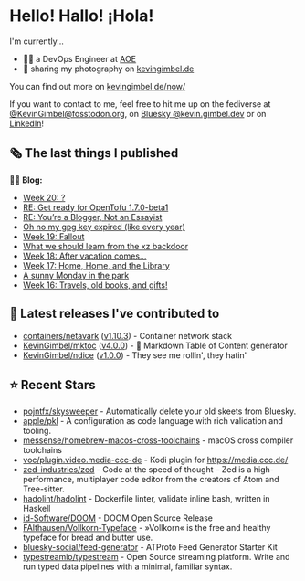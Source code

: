 # Hello! Hallo! ¡Hola!

I'm currently...
- 👨‍💻 a DevOps Engineer at [AOE](https://aoe.com)
- 📸 sharing my photography on [kevingimbel.de](https://kevingimbel.de/photography)

You can find out more on [kevingimbel.de/now/](https://kevingimbel.de/now/)

If you want to contact to me, feel free to hit me up on the fediverse at [@KevinGimbel@fosstodon.org](https://fosstodon.org/@KevinGimbel), on [Bluesky @kevin.gimbel.dev](https://bsky.app/profile/kevin.gimbel.dev) or on [LinkedIn](https://www.linkedin.com/in/kevingimbel/)!

## 🗞 The last things I published

🧑‍💻 **Blog:**

- [Week 20: ?](https://kevingimbel.de/blog/2024/04/week-20/)
- [RE: Get ready for OpenTofu 1.7.0-beta1](https://kevingimbel.de/blog/2024/04/re-get-ready-for-opentofu-1-7-0-beta1/)
- [RE: You’re a Blogger, Not an Essayist](https://kevingimbel.de/blog/2024/04/re-youre-a-blogger-not-an-essayist/)
- [Oh no my gpg key expired (like every year)](https://kevingimbel.de/blog/2024/04/oh-no-my-gpg-key-expired-like-every-year/)
- [Week 19: Fallout](https://kevingimbel.de/blog/2024/04/week-19-fallout/)
- [What we should learn from the xz backdoor](https://kevingimbel.de/blog/2024/04/what-we-should-learn-from-the-xz-backdoor/)
- [Week 18: After vacation comes…](https://kevingimbel.de/blog/2024/04/week-18-after-vacation-comes/)
- [Week 17: Home, Home, and the Library](https://kevingimbel.de/blog/2024/03/week-17-home-home-and-the-library/)
- [A sunny Monday in the park](https://kevingimbel.de/blog/2024/03/a-sunny-monday-in-the-park/)
- [Week 16: Travels, old books, and gifts!](https://kevingimbel.de/blog/2024/03/week-16-travels-old-books-and-gifts/)

## 🔭 Latest releases I've contributed to

- [containers/netavark](https://github.com/containers/netavark) ([v1.10.3](https://github.com/containers/netavark/releases/tag/v1.10.3)) - Container network stack
- [KevinGimbel/mktoc](https://github.com/KevinGimbel/mktoc) ([v4.0.0](https://github.com/KevinGimbel/mktoc/releases/tag/v4.0.0)) - 🦀 Markdown Table of Content generator
- [KevinGimbel/ndice](https://github.com/KevinGimbel/ndice) ([v1.0.0](https://github.com/KevinGimbel/ndice/releases/tag/v1.0.0)) - They see me rollin&#39;, they hatin&#39; 

## ⭐ Recent Stars

- [pojntfx/skysweeper](https://github.com/pojntfx/skysweeper) - Automatically delete your old skeets from Bluesky.
- [apple/pkl](https://github.com/apple/pkl) - A configuration as code language with rich validation and tooling.
- [messense/homebrew-macos-cross-toolchains](https://github.com/messense/homebrew-macos-cross-toolchains) - macOS cross compiler toolchains
- [voc/plugin.video.media-ccc-de](https://github.com/voc/plugin.video.media-ccc-de) - Kodi plugin for https://media.ccc.de/
- [zed-industries/zed](https://github.com/zed-industries/zed) - Code at the speed of thought – Zed is a high-performance, multiplayer code editor from the creators of Atom and Tree-sitter.
- [hadolint/hadolint](https://github.com/hadolint/hadolint) - Dockerfile linter, validate inline bash, written in Haskell
- [id-Software/DOOM](https://github.com/id-Software/DOOM) - DOOM Open Source Release
- [FAlthausen/Vollkorn-Typeface](https://github.com/FAlthausen/Vollkorn-Typeface) - »Vollkorn« is the free and healthy typeface for bread and butter use.
- [bluesky-social/feed-generator](https://github.com/bluesky-social/feed-generator) - ATProto Feed Generator Starter Kit
- [typestreamio/typestream](https://github.com/typestreamio/typestream) - Open Source streaming platform. Write and run typed data pipelines with a minimal, familiar syntax.

